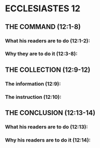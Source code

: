---
---
# ECCLESIASTES 12 
## THE COMMAND (12:1-8) 
###  What his readers are to do (12:1-2): 
###  Why they are to do it (12:3-8): 
## THE COLLECTION (12:9-12) 
###  The information (12:9): 
###  The instruction (12:10): 
## THE CONCLUSION (12:13-14) 
###  What his readers are to do (12:13): 
###  Why his readers are to do it (12:14): 
